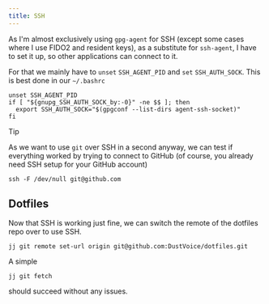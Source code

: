 ```yaml
---
title: SSH
---
```


As I'm almost exclusively using `gpg-agent` for SSH (except some cases where I use FIDO2 and resident keys),
as a substitute for `ssh-agent`, I have to set it up, so other applications can connect to it.

For that we mainly have to `unset` `SSH_AGENT_PID` and `set` `SSH_AUTH_SOCK`.
This is best done in our `~/.bashrc`

```bash,lang=Bash,icon=.devicon-bash-plain,filepath=~/.bashrc
unset SSH_AGENT_PID
if [ "${gnupg_SSH_AUTH_SOCK_by:-0}" -ne $$ ]; then
  export SSH_AUTH_SOCK="$(gpgconf --list-dirs agent-ssh-socket)"
fi
```

> [!TIP]
> As we want to use `git` over SSH in a second anyway,
> we can test if everything worked by trying to connect to GitHub
> (of course, you already need SSH setup for your GitHub account)
>
> ```bash,nolang,icon=.fa.fa-terminal
> ssh -F /dev/null git@github.com
> ```

## Dotfiles

Now that SSH is working just fine, we can switch the remote of the dotfiles repo over to use SSH.

```bash,nolang,icon=.fa.fa-terminal,filepath=~/dotfiles
jj git remote set-url origin git@github.com:DustVoice/dotfiles.git
```

A simple

```bash,nolang,icon=.fa.fa-terminal,filepath=~/dotfiles
jj git fetch
```

should succeed without any issues.
